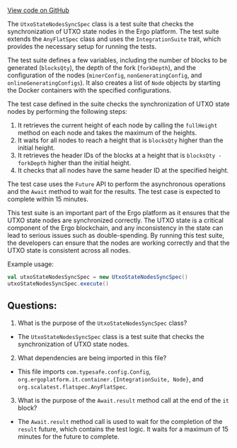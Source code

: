 [View code on GitHub](https://github.com/ergoplatform/ergo/src/it/scala/org/ergoplatform/it/UtxoStateNodesSyncSpec.scala)

The `UtxoStateNodesSyncSpec` class is a test suite that checks the synchronization of UTXO state nodes in the Ergo platform. The test suite extends the `AnyFlatSpec` class and uses the `IntegrationSuite` trait, which provides the necessary setup for running the tests. 

The test suite defines a few variables, including the number of blocks to be generated (`blocksQty`), the depth of the fork (`forkDepth`), and the configuration of the nodes (`minerConfig`, `nonGeneratingConfig`, and `onlineGeneratingConfigs`). It also creates a list of `Node` objects by starting the Docker containers with the specified configurations.

The test case defined in the suite checks the synchronization of UTXO state nodes by performing the following steps:

1. It retrieves the current height of each node by calling the `fullHeight` method on each node and takes the maximum of the heights.
2. It waits for all nodes to reach a height that is `blocksQty` higher than the initial height.
3. It retrieves the header IDs of the blocks at a height that is `blocksQty - forkDepth` higher than the initial height.
4. It checks that all nodes have the same header ID at the specified height.

The test case uses the `Future` API to perform the asynchronous operations and the `Await` method to wait for the results. The test case is expected to complete within 15 minutes.

This test suite is an important part of the Ergo platform as it ensures that the UTXO state nodes are synchronized correctly. The UTXO state is a critical component of the Ergo blockchain, and any inconsistency in the state can lead to serious issues such as double-spending. By running this test suite, the developers can ensure that the nodes are working correctly and that the UTXO state is consistent across all nodes. 

Example usage:

```scala
val utxoStateNodesSyncSpec = new UtxoStateNodesSyncSpec()
utxoStateNodesSyncSpec.execute()
```
## Questions: 
 1. What is the purpose of the `UtxoStateNodesSyncSpec` class?
- The `UtxoStateNodesSyncSpec` class is a test suite that checks the synchronization of UTXO state nodes.

2. What dependencies are being imported in this file?
- This file imports `com.typesafe.config.Config`, `org.ergoplatform.it.container.{IntegrationSuite, Node}`, and `org.scalatest.flatspec.AnyFlatSpec`.

3. What is the purpose of the `Await.result` method call at the end of the `it` block?
- The `Await.result` method call is used to wait for the completion of the `result` future, which contains the test logic. It waits for a maximum of 15 minutes for the future to complete.